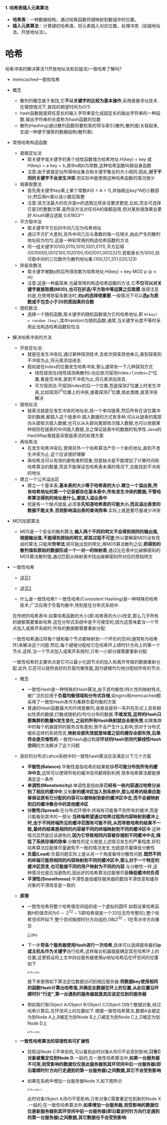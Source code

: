 #### 1. 哈希表插入元素算法

- **哈希表**：一种数据结构，通过哈希函数将键映射到数组中的位置。
- **插入元素算法**：计算键的哈希值，将元素插入对应位置，处理冲突（如链地址法、开放地址法）。


# 哈希
哈希冲突的解决算法?(开放地址法和拉链法)一致哈希了解吗?
* memcached一致性哈希
* 概念

  * 散列的概念属于查找,它**不以关键字的比较为基本操作**,采用直接寻址技术.在理想情况下,查找的期望时间为O(1)
  * hash函数就是把任意长的输入字符串变化成固定长的输出字符串的一种函数.输出字符串的长度称为hash函数的位数
  * 散列(Hashing)通过散列函数将要检索的项与索引(散列,散列值)关联起来,生成一种便于搜索的数据结构(散列表)

* 常用哈希构造函数

  * 直接定址法
    * 取关键字或关键字的某个线性函数值为哈希地址:H(key) = key 或 H(key) = a`key + b,其中a和b为常数,这种哈希函数叫做自身函数
    * 注意:由于直接定址所得地址集合和关键字集合的大小相同.因此,**对于不同的关键字不会发生冲突**.但实际中能使用这种哈希函数的情况很少
  * 相乘取整法
    * 首先用关键字key乘上某个常数A(0 < A < 1),并抽取出key*A的小数部分;然后用m乘以该小数后取整
    * 注意:该方法最大的优点是m的选取比除余法要求更低.比如,完全可选择它是2的整数次幂.虽然该方法对任何A的值都适用,但对某些值效果会更好.Knuth建议选取 0.61803^^
  * 平方取中法
    * 取关键字平方后的中间几位为哈希地址
    * 通过平方扩大差别,另外中间几位与乘数的每一位相关,由此产生的散列地址较为均匀.这是一种较常用的构造哈希函数的方法
    * 将一组关键字(0100,0110,1010,1001,0111),平方后得(0010000,0012100,1020100,1002001,0012321),若取表长为1000,则可取中间的三位数作为散列地址集:(100,121,201,020,123)
  * 除留余数法
    * 取关键字被数p除后所得余数为哈希地址:H(key) = key MOD p (p ≤ m)
    * 注意:这是一种最简单,也最常用的构造哈希函数的方法.它**不仅可以对关键字直接取模(MOD),也可在折迭/平方取中等运算之后取模**.值得注意的是,在使用除留余数法时,**对p的选择很重要**.一般情况下可以**选p为质数或不包含小于20的质因素的合数**
  * 随机数法
    * 选择一个随机函数,取关键字的随机函数值为它的哈希地址,即 `H(key) = random (key)`,其中random为随机函数.通常,当关键字长度不等时采用此法构造哈希函数较恰当

* 解决哈希冲突的方法

  * 开放定址法:
    * 就是在发生冲突后,通过某种探测技术,去依次探查其他单元,直到探查到不冲突为止,将元素添加进去
    * 假如是在index的位置发生哈希冲突,那么通常有一下几种探测方式
      * 线性探测法(线性探测再散列):向后依次探测index+1,index+2^位置,看是否冲突,直到不冲突为止,将元素添加进去.
      * 平方探测法:不探测index的后一个位置,而是探测$2^i$位置上时发生冲突,比如探测$2^0$位置上的冲突,接着探测$2^1$位置,依此类推,直至冲突解决
  * 链地址法
    * 链表法就是在发生冲突的地址处,挂一个单向链表,然后所有在该位置冲突的数据,都插入这个链表中.插入数据的方式有多种,可以从链表的尾部向头部依次插入数据,也可以从头部向尾部依次插入数据,也可以依据某种规则在链表的中间插入数据,总之保证链表中的数据的有序性.Java的HashMap类就是采取链表法的处理方案
  * 再哈希法
    * 在发生哈希冲突后,使用另外一个哈希算法产生一个新的地址,直到不发生冲突为止.这个应该很好理解
    * 再哈希法可以有效的避免堆积现象,但是缺点是不能增加了计算时间和哈希算法的数量,而且不能保证在哈希表未满的情况下,总能找到不冲突的地址
  * 建立一个公共溢出区
    * 建立一个基本表,**基本表的大小等于哈希表的大小**.**建立一个溢出表,所有哈希地址的第一个记录都存在基本表中,所有发生冲突的数据,不管哈希算法得到的地址是什么,都放入溢出表中**
    * 但是有一个缺点就是,必须事**先知道哈希表的可能大小,而且溢出表里的数据不能太多,否则影响溢出表的查询效率**.实际上就是要尽量减少冲突

* MD5加密算法

  * MD5是一个安全的散列算法,**输入两个不同的明文不会得到相同的输出值,根据输出值,不能得到原始的明文,即其过程不可逆**;所以要解密MD5没有现成的算法,只能用**穷举法**,把可能出现的明文,用MD5算法散列之后,**把得到的散列值和原始的数据形成一个一对一的映射表**,通过比在表中比破解密码的MD5算法散列值,通过匹配从映射表中找出破解密码所对应的原始明文

* 一致性哈希

  * [详见1](https://blog.csdn.net/cywosp/article/details/23397179/)

  * [详见2](https://www.jianshu.com/p/49e3fbf41b9b)


  * 什么是一致性哈希?
  一致性哈希(Consistent Hashing)是一种特殊的哈希技术,广泛应用于负载均衡中,特别是在分布式系统中.

  在传统的哈希表中,如果哈希函数的大小(即,哈希表的大小)改变,那么几乎所有的键都需要重新哈希.这在分布式系统中是不可接受的,因为这意味着当一个节点加入或离开系统时,所有的数据都需要重新分配.

  一致性哈希通过将每个键和每个节点都映射到一个环形的空间(通常称为哈希环)来解决这个问题.然后,每个键被分配给它在哈希环上顺时针方向上的第一个节点.这样,当一个节点加入或离开系统时,只有一小部分键需要重新分配.

  一致性哈希的主要优点是它可以最小化因节点的加入和离开导致的数据重新分配.此外,它还可以提供良好的负载均衡性能,因为键被均匀地分配给所有的节点.

  * 概念

    * 一致性Hash是一种特殊的Hash算法,由于其均衡性/持久性的映射特点,被广泛的应用于**负载均衡领域和分布式存储**,如nginx和memcached都采用了一致性Hash来作为集群负载均衡的方案
    * 普通的Hash函数最大的作用是散列,或者说是将一系列在形式上具有相似性质的数据,打散成随机的/均匀分布的数据.**不难发现,这样的Hash只要集群的数量N发生变化,之前的所有Hash映射就会全部失效**.如果集群中的每个机器提供的服务没有差别,倒不会产生什么影响,但对于分布式缓存这样的系统而言,**映射全部失效就意味着之前的缓存全部失效,后果将会是灾难性的**.一致性Hash通过构建**环状的Hash空间代替线性Hash空间**的方法解决了这个问题

  * 良好的分布式cahce系统中的一致性hash算法应该满足以下几个方面

    * **平衡性(Balance)**:平衡性是指哈希的结果能够**尽可能分布到所有的缓冲中去**,这样可以使得所有的缓冲空间都得到利用.很多哈希算法都能够满足这一条件
    * **单调性(Monotonicity)**:单调性是指如果**已经有一些内容通过哈希分派到了相应的缓冲中**,又有**新的缓冲区加入到系统中,那么哈希的结果应能够保证原有已分配的内容可以被映射到新的缓冲区中去,而不会被映射到旧的缓冲集合中的其他缓冲区**
    * **分散性(Spread)**:在分布式环境中,终端有可能看不到所有的缓冲,而是只能看到其中的一部分.**当终端希望通过哈希过程将内容映射到缓冲上时,由于不同终端所见的缓冲范围有可能不同,从而导致哈希的结果不一致,最终的结果是相同的内容被不同的终端映射到不同的缓冲区中**.这种情况显然是应该避免的,**因为它导致相同内容被存储到不同缓冲中去,降低了系统存储的效率**.分散性的定义就是上述情况发生的严重程度.好的哈希算法应能够尽量避免不一致的情况发生,也就是尽量降低分散性
    * **负载(Load)**:负载问题实际上是从另一个角度看待分散性问题.**既然不同的终端可能将相同的内容映射到不同的缓冲区中,那么对于一个特定的缓冲区而言,也可能被不同的用户映射为不同的内容**.与分散性一样,这种情况也是应当避免的,因此好的哈希算法应能够尽量**降低缓冲的负荷**
    * **平滑性(Smoothness)**:平滑性是指缓存服务器的数目平滑改变和缓存对象的平滑改变是一致的

  * **原理**

    * 一致性哈希将整个哈希值空间组织成一个虚拟的圆环,如假设某哈希函数$H$的值空间为$0 \sim 2^{32}-1$(即哈希值是一个32位无符号整形),整个哈希空间环如下:整个空间按顺时针方向组织,0和$2^{32}-1$在零点中方向重合

      <img src="https://gitee.com/canqchen/cloudimg/raw/master/img/dhs.png" alt="dhs" style="zoom:80%;" />

    * 下一步**将各个服务器使用Hash进行一次哈希**,具体可以选择服务器的**ip或主机名作为关键字**进行哈希,这样每台机器就能确定其在哈希环上的位置,这里假设将上文中四台服务器使用ip地址哈希后在环空间的位置如下

      <img src="https://gitee.com/canqchen/cloudimg/raw/master/img/dhs_align.jpg" alt="dhs_align" style="zoom:50%;" />

      接下来使用如下算法定位数据访问到相应服务器:**将数据key使用相同的函数Hash计算出哈希值,并确定此数据在环上的位置,从此位置沿环顺时针"行走",第一台遇到的服务器就是其应该定位到的服务器**

    * 例如我们有Object A/Object B/Object C/Object D四个数据对象,经过哈希计算后,在环空间上的位置如下.根据一致性哈希算法,数据A会被定为到Node A上,B被定为到Node B上,C被定为到Node C上,D被定为到Node D上

      <img src="https://gitee.com/canqchen/cloudimg/raw/master/img/dhs_align_.jpg" alt="dhs_align_" style="zoom:50%;" />

  * **一致性哈希算法的容错性和可扩展性**

    * 现假设Node C不幸宕机,可以看到此时对象A/B/D不会受到影响,**只有C对象被重定位到Node D**.一般的,在一致性哈希算法中,**如果一台服务器不可用,则受影响的数据仅仅是此服务器到其环空间中后一台服务器(即沿着顺时针方向行走遇到的第一台服务器)之间数据,其它不会受到影响**

    * 如果在系统中增加一台服务器Node X,如下图所示

      <img src="https://gitee.com/canqchen/cloudimg/raw/master/img/dhs_align_2.jpg" alt="dhs_align_2" style="zoom:50%;" />

      此时对象Object A/B/D不受影响,只有对象C需要重定位到新的Node X .一般的,在一致性哈希算法中,**如果增加一台服务器,则受影响的数据仅仅是新服务器到其环空间中前一台服务器(即沿着逆时针方向行走遇到的第一台服务器)之间数据,其它数据也不会受到影响**